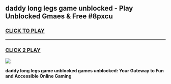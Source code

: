 
## daddy long legs game unblocked - Play Unblocked Gmaes & Free #8pxcu
<h3>
<a href="https://premium.freeplayer.one?title=daddy_long_legs_game_unblocked&ref=03M">CLICK TO PLAY</a></h3>
<hr>

<h3>
<a href="https://premium.freeplayer.one?title=daddy_long_legs_game_unblocked&ref=03M">CLICK 2 PLAY</a>
  
</h3>

<a href="https://premium.freeplayer.one?title=daddy_long_legs_game_unblocked&ref=03M"><img src="https://clearcache.store/games.png"></a>


**daddy long legs game unblocked games unblocked: Your Gateway to Fun and Accessible Online Gaming**
